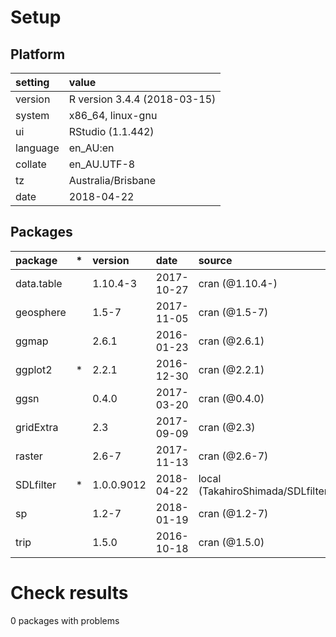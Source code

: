 # Setup

## Platform

|setting  |value                        |
|:--------|:----------------------------|
|version  |R version 3.4.4 (2018-03-15) |
|system   |x86_64, linux-gnu            |
|ui       |RStudio (1.1.442)            |
|language |en_AU:en                     |
|collate  |en_AU.UTF-8                  |
|tz       |Australia/Brisbane           |
|date     |2018-04-22                   |

## Packages

|package    |*  |version    |date       |source                               |
|:----------|:--|:----------|:----------|:------------------------------------|
|data.table |   |1.10.4-3   |2017-10-27 |cran (@1.10.4-)                      |
|geosphere  |   |1.5-7      |2017-11-05 |cran (@1.5-7)                        |
|ggmap      |   |2.6.1      |2016-01-23 |cran (@2.6.1)                        |
|ggplot2    |*  |2.2.1      |2016-12-30 |cran (@2.2.1)                        |
|ggsn       |   |0.4.0      |2017-03-20 |cran (@0.4.0)                        |
|gridExtra  |   |2.3        |2017-09-09 |cran (@2.3)                          |
|raster     |   |2.6-7      |2017-11-13 |cran (@2.6-7)                        |
|SDLfilter  |*  |1.0.0.9012 |2018-04-22 |local (TakahiroShimada/SDLfilter@NA) |
|sp         |   |1.2-7      |2018-01-19 |cran (@1.2-7)                        |
|trip       |   |1.5.0      |2016-10-18 |cran (@1.5.0)                        |

# Check results

0 packages with problems




